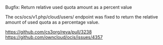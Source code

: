 Bugfix: Return relative used quota amount as a percent value
    
The ocs/ocs/v1.php/cloud/users/ endpoint was fixed to return the relative amount
of used quota as a percentage value.

https://github.com/cs3org/reva/pull/3238
https://github.com/owncloud/ocis/issues/4357
